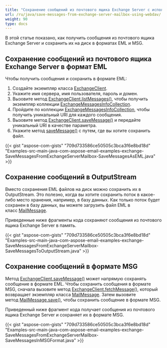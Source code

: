 ```yaml
---
title: "Сохранение сообщений из почтового ящика Exchange Server с использованием WebDav"
url: /ru/java/save-messages-from-exchange-server-mailbox-using-webdav/
weight: 90
type: docs
---
```


В этой статье показано, как получить сообщения из почтового ящика Exchange Server и сохранить их на диск в форматах EML и MSG.

## **Сохранение сообщений из почтового ящика Exchange Server в формат EML**
Чтобы получить сообщения и сохранить в формате EML:

1. Создайте экземпляр класса [ExchangeClient](https://apireference.aspose.com/email/java/com.aspose.email/exchangeclient).
1. Укажите имя сервера, имя пользователя, пароль и домен.
1. Вызовите метод [ExchangeClient.listMessages()](https://apireference.aspose.com/email/java/com.aspose.email/exchangeclient#listMessages\(java.lang.String\)), чтобы получить экземпляр коллекции [ExchangeMessagesInfoCollection](https://apireference.aspose.com/email/java/com.aspose.email/ExchangeMessageInfoCollection).
1. Пройдите по коллекции [ExchangeMessagesInfoCollection](https://apireference.aspose.com/email/java/com.aspose.email/ExchangeMessageInfoCollection), чтобы получить уникальный URI для каждого сообщения.
1. Вызовите метод [ExchangeClient.saveMessage()](https://apireference.aspose.com/email/java/com.aspose.email/exchangeclient#saveMessage\(java.lang.String,%20java.io.OutputStream\)) и передайте уникальный URI в качестве параметра.
1. Укажите метод [saveMessage()](https://apireference.aspose.com/email/java/com.aspose.email/exchangeclient#saveMessage\(java.lang.String,%20java.io.OutputStream\)) с путем, где вы хотите сохранить файл.

{{< gist "aspose-com-gists" "709d733586ce50505c3bca3f6e8bd18d" "Examples-src-main-java-com-aspose-email-examples-exchange-SaveMessagesFromExchangeServerMailbox-SaveMessagesAsEML.java" >}}
## **Сохранение сообщений в OutputStream**
Вместо сохранения EML файлов на диск можно сохранить их в OutputStream. Это полезно, когда вы хотите сохранить поток в какое-либо место хранения, например, в базу данных. Как только поток будет сохранен в базу данных, вы можете загрузить файл EML в класс [MailMessage](https://apireference.aspose.com/email/java/com.aspose.email/MailMessage).

Приведенные ниже фрагменты кода сохраняют сообщения из почтового ящика Exchange Server в память.

{{< gist "aspose-com-gists" "709d733586ce50505c3bca3f6e8bd18d" "Examples-src-main-java-com-aspose-email-examples-exchange-SaveMessagesFromExchangeServerMailbox-SaveMessagesToOutputStream.java" >}}
## **Сохранение сообщений в формате MSG**
Метод [ExchangeClient.saveMessage()](https://apireference.aspose.com/email/java/com.aspose.email/exchangeclient#saveMessage\(java.lang.String,%20java.io.OutputStream\)) может напрямую сохранять сообщение в формате EML. Чтобы сохранить сообщения в формате MSG, сначала вызовите метод [ExchangeClient.fetchMessage()](https://apireference.aspose.com/email/java/com.aspose.email/exchangeclient#fetchMessage\(java.lang.String\)), который возвращает экземпляр класса [MailMessage](https://apireference.aspose.com/email/java/com.aspose.email/MailMessage). Затем вызовите метод [MailMessage.save()](https://apireference.aspose.com/email/java/com.aspose.email/MailMessage#save\(java.io.OutputStream\)), чтобы сохранить сообщение в формате MSG.

Приведенный ниже фрагмент кода получает сообщения из почтового ящика Exchange Server и сохраняет их в формате MSG.

{{< gist "aspose-com-gists" "709d733586ce50505c3bca3f6e8bd18d" "Examples-src-main-java-com-aspose-email-examples-exchange-SaveMessagesFromExchangeServerMailbox-SaveMessagesInMSGFormat.java" >}}